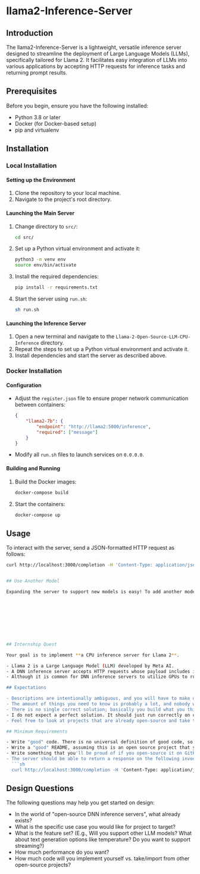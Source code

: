 # llama2-Inference-Server

## Introduction
The llama2-Inference-Server is a lightweight, versatile inference server designed to streamline the deployment of Large Language Models (LLMs), specifically tailored for Llama 2. It facilitates easy integration of LLMs into various applications by accepting HTTP requests for inference tasks and returning prompt results.

## Prerequisites
Before you begin, ensure you have the following installed:
- Python 3.8 or later
- Docker (for Docker-based setup)
- pip and virtualenv

## Installation

### Local Installation

#### Setting up the Environment
1. Clone the repository to your local machine.
2. Navigate to the project's root directory.

#### Launching the Main Server
1. Change directory to `src/`:
    ```sh
    cd src/
    ```
2. Set up a Python virtual environment and activate it:
    ```sh
    python3 -m venv env
    source env/bin/activate
    ```
3. Install the required dependencies:
    ```sh
    pip install -r requirements.txt
    ```
4. Start the server using `run.sh`:
    ```sh
    sh run.sh
    ```

#### Launching the Inference Server
1. Open a new terminal and navigate to the `Llama-2-Open-Source-LLM-CPU-Inference` directory.
2. Repeat the steps to set up a Python virtual environment and activate it.
3. Install dependencies and start the server as described above.

### Docker Installation

#### Configuration
- Adjust the `register.json` file to ensure proper network communication between containers:
    ```json
    {
        "llama2-7b": {
            "endpoint": "http://llama2:5000/inference",
            "required": ["message"]
        }
    }
    ```
- Modify all `run.sh` files to launch services on `0.0.0.0`.

#### Building and Running
1. Build the Docker images:
    ```sh
    docker-compose build
    ```
2. Start the containers:
    ```sh
    docker-compose up
    ```

## Usage
To interact with the server, send a JSON-formatted HTTP request as follows:

```sh
curl http://localhost:3000/completion -H 'Content-Type: application/json' -d '{"model": "llama2-7b", "message": "What is the meaning of life?"}'


## Use Another Model

Expanding the server to support new models is easy! To add another model to the server, modify the register.json to include the endpoint and required fields for the new inference model. The new model will recieve a json containing all required fields, and must respond with a json with the response.









## Internship Quest

Your goal is to implement **a CPU inference server for Llama 2**.

- Llama 2 is a Large Language Model (LLM) developed by Meta AI.
- A DNN inference server accepts HTTP requests whose payload includes inference input data, runs inference on that data, and responds with inference results.
- Although it is common for DNN inference servers to utilize GPUs to run DNN inference, it is also reasonable to run computation on CPUs when the model isn't that large.

## Expectations

- Descriptions are intentionally ambiguous, and you will have to make design choices with appropriate justifications.
- The amount of things you need to know is probably a lot, and nobody would know all of it when given the quest. Therefore, it is important to first figure out what things are at a high-level, figure out the minimal set of things you need to learn in order to build this, and then learn quickly.
- There is no single correct solution; basically you build what you think is reasonable considering the amount of time you have, how much you already know (and how much you need to learn), and how fast you think you can build, because that's how research is typically done.
- I do not expect a perfect solution. It should just run correctly on obvious and common use cases (that you define) and that's enough. Basically a working PoC.
- Feel free to look at projects that are already open-source and take them as a reference, but you'll have to write your own version that you understand and can explain top to bottom.

## Minimum Requirements

- Write "good" code. There is no universal definition of good code, so write code that you think is good.
- Write a "good" README, assuming this is an open source project that you will publicly post on GitHub.
- Write something that you'll be proud of if you open-source it on GitHub. And feel free to actually open-source!
- The server should be able to return a response on the following invocation of `curl` (or a similar command, depending on how you designed the endpoint):
  ```sh
  curl http://localhost:3000/completion -H 'Content-Type: application/json' -d '{"model": "llama2-7b", "message": "Once upon a time"}'
  ```

## Design Questions

The following questions may help you get started on design:

- In the world of "open-source DNN inference servers", what already exists?
- What is the specific use case you would like for project to target?
- What is the feature set? (E.g., Will you support other LLM models? What about text generation options like temperature? Do you want to support streaming?)
- How much performance do you want?
- How much code will you implement yourself vs. take/import from other open-source projects?
